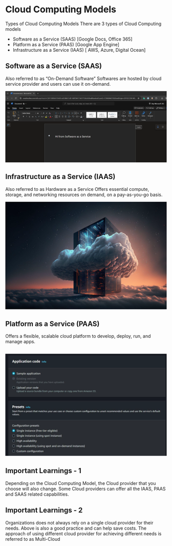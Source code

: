 # Cloud Computing Models

Types of Cloud Computing Models
There are 3 types of Cloud Computing models

- Software as a Service (SAAS) [Google Docs, Office 365]
- Platform as a Service (PAAS) [Google App Engine]
- Infrastructure as a Service (IAAS) [ AWS, Azure, Digital Ocean]


## Software as a Service (SAAS)

Also referred to as “On-Demand Software”
Softwares are hosted by cloud service provider and users can use it on-demand.

![My Images](images/image1.png)


## Infrastructure as a Service (IAAS)

Also referred to as Hardware as a Service
Offers essential compute, storage, and networking resources on demand, on a
pay-as-you-go basis.

![My Images](images/image2.png)

## Platform as a Service (PAAS)

Offers a flexible, scalable cloud platform to develop, deploy, run, and manage
apps.

## ![My Images](images/image3.png)


## Important Learnings - 1

Depending on the Cloud Computing Model, the Cloud provider that you choose
will also change.
Some Cloud providers can offer all the IAAS, PAAS and SAAS related
capabilities.

## Important Learnings - 2

Organizations does not always rely on a single cloud provider for their needs.
Above is also a good practice and can help save costs.
The approach of using different cloud provider for achieving different needs is
referred to as Multi-Cloud